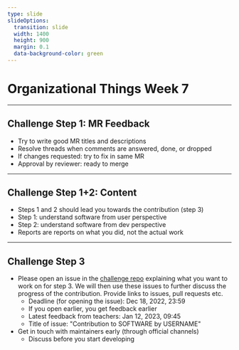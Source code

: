 ```yaml
---
type: slide
slideOptions:
  transition: slide
  width: 1400
  height: 900
  margin: 0.1
  data-background-color: green
---
```


<style>
  .reveal strong {
  font-weight: bold;
    color: orange;
  }
  .reveal p {
    text-align: left;
  }
  .reveal section h1 {
    color: orange;
  }
  .reveal section h2 {
    color: orange;
  }
  .reveal code {
    font-family: 'Ubuntu Mono';
    color: orange;
  }
  .reveal section img {
    background:none;
    border:none;
    box-shadow:none;
  }
</style>

# Organizational Things Week 7

---

## Challenge Step 1: MR Feedback

- Try to write good MR titles and descriptions
- Resolve threads when comments are answered, done, or dropped
- If changes requested: try to fix in same MR
- Approval by reviewer: ready to merge

---

## Challenge Step 1+2: Content

- Steps 1 and 2 should lead you towards the contribution (step 3)
- Step 1: understand software from user perspective
- Step 2: understand software from dev perspective
- Reports are reports on what you did, not the actual work

---

## Challenge Step 3

- Please open an issue in the [challenge repo](https://gitlab-sim.informatik.uni-stuttgart.de/simulation-software-engineering-wite2223/challenge) explaining what you want to work on for step 3. We will then use these issues to further discuss the progress of the contribution. Provide links to issues, pull requests etc.
    - Deadline (for opening the issue): Dec 18, 2022, 23:59
    - If you open earlier, you get feedback earlier
    - Latest feedback from teachers: Jan 12, 2023, 09:45
    - Title of issue: "Contribution to SOFTWARE by USERNAME"
- Get in touch with maintainers early (through official channels)
    - Discuss before you start developing
